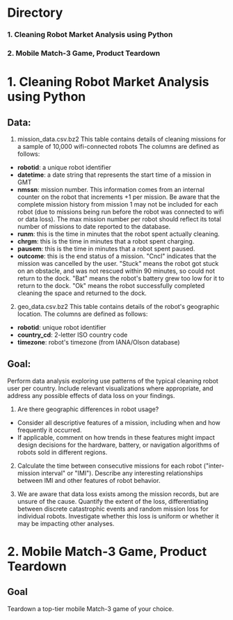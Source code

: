 # Directory
### 1. Cleaning Robot Market Analysis using Python
### 2. Mobile Match-3 Game, Product Teardown


# 1. Cleaning Robot Market Analysis using Python

## Data:
1. mission_data.csv.bz2
This table contains details of cleaning missions for a sample of 10,000 wifi-connected robots
The columns are defined as follows:
 * **robotid**: a unique robot identifier
 * **datetime**: a date string that represents the start time of a mission in GMT
 * **nmssn**: mission number. This information comes from an internal counter on the robot that increments +1 per mission. Be aware that the complete mission history from mission 1 may not be included for each robot (due to missions being run before the robot was connected to wifi or data loss). The max mission number per robot should reflect its total number of missions to date reported to the database.
 * **runm**: this is the time in minutes that the robot spent actually cleaning.
 * **chrgm**: this is the time in minutes that a robot spent charging.
 * **pausem**: this is the time in minutes that a robot spent paused.
 * **outcome**: this is the end status of a mission. "Cncl" indicates that the mission was cancelled by the user. "Stuck" means the robot got stuck on an obstacle, and was not rescued within 90 minutes, so could not return to the dock. "Bat" means the robot's battery grew too low for it to return to the dock. "Ok" means the robot successfully completed cleaning the space and returned to the dock.

2. geo_data.csv.bz2
This table contains details of the robot's geographic location.
The columns are defined as follows:
 * **robotid**: unique robot identifier
 * **country_cd**: 2-letter ISO country code
 * **timezone**: robot's timezone (from IANA/Olson database)
 
 
 ## Goal:
 Perform data analysis exploring use patterns of the typical cleaning robot user per country. Include relevant visualizations where appropriate, and address any possible effects of data loss on your findings.

1. Are there geographic differences in robot usage?
  - Consider all descriptive features of a mission, including when and how frequently it occurred.
  - If applicable, comment on how trends in these features might impact design decisions for the hardware, battery, or navigation algorithms of robots sold in different regions.
  
2. Calculate the time between consecutive missions for each robot ("inter-mission interval" or "IMI"). Describe any interesting relationships between IMI and other features of robot behavior.

3. We are aware that data loss exists among the mission records, but are unsure of the cause. Quantify the extent of the loss, differentiating between discrete catastrophic events and random mission loss for individual robots. Investigate whether this loss is uniform or whether it may be impacting other analyses.


# 2. Mobile Match-3 Game, Product Teardown

## Goal
Teardown a top-tier mobile Match-3 game of your choice.
